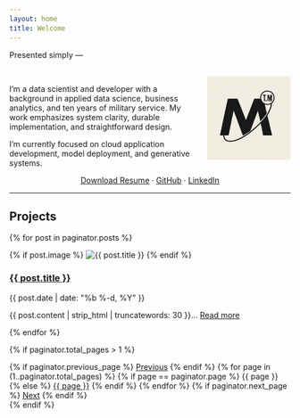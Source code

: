 ```yaml
---
layout: home
title: Welcome
---
```


Presented simply —

<div style="max-width: 700px; margin: 0 auto; padding-top: 1rem;">

  <img src="assets/images/logo.png" alt="headshot" style="width: 150px; float: right; margin-left: 20px; border-radius: 4px;">

  <p>
    I’m a data scientist and developer with a background in applied data science, business analytics, and ten years of military service.
    My work emphasizes system clarity, durable implementation, and straightforward design.
  </p>

  <p>
    I’m currently focused on cloud application development, model deployment, and generative systems.
  </p>

  <p style="text-align: center">
    <a href="placeholder">Download Resume</a> ·
    <a href="https://github.com/MylesTym">GitHub</a> ·
    <a href="https://www.linkedin.com/in/myles-tym/">LinkedIn</a>
  </p>

</div>

---

## Projects

{% for post in paginator.posts %}
  <div class="post-item">
    {% if post.image %}
      <img src="{{ post.image | relative_url }}" alt="{{ post.title }}" class="post-image">
    {% endif %}
    <div class="post-content">
      <h3><a href="{{ post.url | relative_url }}">{{ post.title }}</a></h3>
      <p class="post-date">{{ post.date | date: "%b %-d, %Y" }}</p>
      <p>
        {{ post.content | strip_html | truncatewords: 30 }}...
        <a href="{{ post.url | relative_url }}">Read more</a>
      </p>
    </div>
  </div>
{% endfor %}

{% if paginator.total_pages > 1 %}
  <nav class="pagination" role="navigation">
    {% if paginator.previous_page %}
      <a href="{{ paginator.previous_page_path | relative_url }}" class="previous">Previous</a>
    {% endif %}
    {% for page in (1..paginator.total_pages) %}
      {% if page == paginator.page %}
        <span class="page current">{{ page }}</span>
      {% else %}
        <a href="{{ paginator.paginate_path | replace: ':num', page | relative_url }}">{{ page }}</a>
      {% endif %}
    {% endfor %}
    {% if paginator.next_page %}
      <a href="{{ paginator.next_page_path | relative_url }}" class="next">Next</a>
    {% endif %}
  </nav>
{% endif %}

